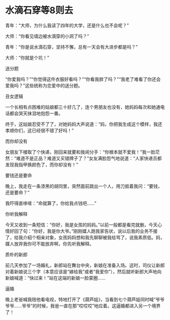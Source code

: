 # 水滴石穿等8则去

青年：“大师，为什么我读了四年的大学，还是什么也不会呢？” 

大师：“你看见墙边被水滴穿的小洞了吗？” 

青年：“你是说水滴石穿，坚持不懈，总有一天会有大进步都是吗？” 

大师：“你就是个坑！” 

送分题 

“你爱我吗？”“你觉得这件衣服好看吗？”“你看我胖了吗？”“我老了难看了你还会爱我吗？”这些统称为恋爱中的送分题。 

丑女逻辑 

一个长相有点困难的姑娘都三十好几了，连个男朋友也没有，她妈妈每次和她通电话都会哭天抹泪地抱怨一番。 

终于，这姑娘忍受不了了，对她妈妈大声说道：“妈，你把我生成这个模样，我还孝顺你们，这已经很不错了好吗！” 

而你却没有 

女朋友下楼取了个快递，刚回来就要和我闹分手：“你根本就不爱我！”我一脸茫然：“难道不是正品？难道又买错牌子了？”女友满脸怨气地说道：“人家快递员都发现我指甲换颜色了，而你却没有！” 

要钱还是要命 

晚上，我走在一条漆黑的胡同里，突然面前跳出一个人，用刀抵着我问：“要钱，还是要命？” 

我吓得直哆嗦：“命就算了，你给我点钱吧……” 

你听我解释 

今天又收到一条短信：“你好，我是女孩的妈妈。”以前一般都是看完就删，今天心情好回了句：“你好，我是你大爷。”刚刚媒人跑我家告状，说以后我的业务不接了，给我介紹个相亲对象，女孩妈妈想和我先聊聊被我给骂了，说我素质低。妈，媒人放弃我你可不能放弃啊，你先听我解释。 

质朴的新郎 

前几天参加了一场婚礼，新郎站在舞台中央，新娘在准备入场。这时，司仪让新郎对着新娘说三个字（本意应该是“嫁给我”或者“我爱你”），然后就听新郎大声地向新娘喊道：“快过来！”站在这端的新娘一脸蒙圈…… 

逼婚 

晚上老爸喊我陪他看电视，特地打开了《葫芦娃》，当看到七个葫芦娃同时喊“爷爷爷爷……爷爷”的时候，我爸一直在那“哎哎哎”地应着。这逼婚都进入另一个境界了！